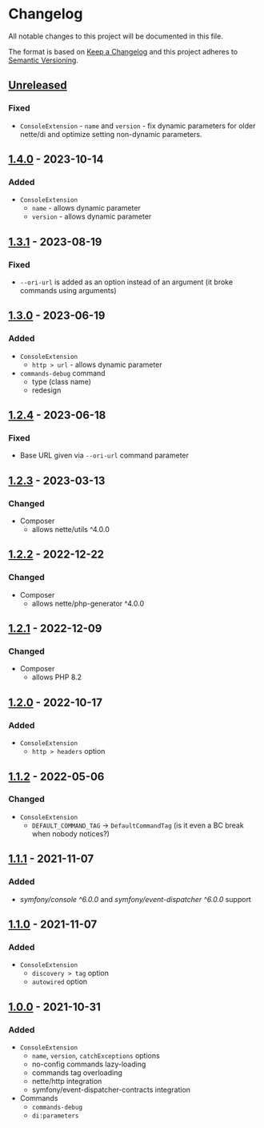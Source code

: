 # Changelog

All notable changes to this project will be documented in this file.

The format is based on [Keep a Changelog](http://keepachangelog.com/en/1.0.0/)
and this project adheres to [Semantic Versioning](http://semver.org/spec/v2.0.0.html).

## [Unreleased](https://github.com/orisai/nette-console/compare/1.4.0...HEAD)

### Fixed

- `ConsoleExtension` - `name` and `version` - fix dynamic parameters for older nette/di and optimize setting non-dynamic parameters.

## [1.4.0](https://github.com/orisai/nette-console/compare/1.3.1...1.4.0) - 2023-10-14

### Added

- `ConsoleExtension`
	- `name` - allows dynamic parameter
	- `version` - allows dynamic parameter

## [1.3.1](https://github.com/orisai/nette-console/compare/1.3.0...1.3.1) - 2023-08-19

### Fixed

- `--ori-url` is added as an option instead of an argument (it broke commands using arguments)

## [1.3.0](https://github.com/orisai/nette-console/compare/1.2.4...1.3.0) - 2023-06-19

### Added

- `ConsoleExtension`
	- `http > url` - allows dynamic parameter
- `commands-debug` command
	- type (class name)
	- redesign

## [1.2.4](https://github.com/orisai/nette-console/compare/1.2.3...1.2.4) - 2023-06-18

### Fixed

- Base URL given via `--ori-url` command parameter

## [1.2.3](https://github.com/orisai/nette-console/compare/1.2.2...1.2.3) - 2023-03-13

### Changed

- Composer
	- allows nette/utils ^4.0.0

## [1.2.2](https://github.com/orisai/nette-console/compare/1.2.1...1.2.2) - 2022-12-22

### Changed

- Composer
  - allows nette/php-generator ^4.0.0

## [1.2.1](https://github.com/orisai/nette-console/compare/1.2.0...1.2.1) - 2022-12-09

### Changed

- Composer
	- allows PHP 8.2

## [1.2.0](https://github.com/orisai/nette-console/compare/1.1.2...1.2.0) - 2022-10-17

### Added

- `ConsoleExtension`
  - `http > headers` option

## [1.1.2](https://github.com/orisai/nette-console/compare/1.1.1...1.1.2) - 2022-05-06

### Changed

- `ConsoleExtension`
  - `DEFAULT_COMMAND_TAG` -> `DefaultCommandTag` (is it even a BC break when nobody notices?)

## [1.1.1](https://github.com/orisai/nette-console/compare/1.1.0...1.1.1) - 2021-11-07

### Added

- *symfony/console ^6.0.0* and *symfony/event-dispatcher ^6.0.0* support

## [1.1.0](https://github.com/orisai/nette-console/compare/1.0.0...1.1.0) - 2021-11-07

### Added

- `ConsoleExtension`
  - `discovery > tag` option
  - `autowired` option

## [1.0.0](https://github.com/orisai/nette-console/releases/tag/1.0.0) - 2021-10-31

### Added

- `ConsoleExtension`
    - `name`, `version`, `catchExceptions` options
    - no-config commands lazy-loading
    - commands tag overloading
    - nette/http integration
    - symfony/event-dispatcher-contracts integration
- Commands
    - `commands-debug`
    - `di:parameters`
